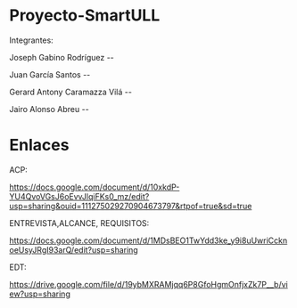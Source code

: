 # Proyecto-SmartULL
Integrantes:

Joseph Gabino Rodríguez --

Juan García Santos --

Gerard Antony Caramazza Vilá --

Jairo Alonso Abreu --

# Enlaces
ACP:

https://docs.google.com/document/d/10xkdP-YU4QvoVGsJ6oEvvJlqiFKs0_mz/edit?usp=sharing&ouid=111275029270904673797&rtpof=true&sd=true

ENTREVISTA,ALCANCE, REQUISITOS:

https://docs.google.com/document/d/1MDsBEO1TwYdd3ke_y9i8uUwriCcknoeUsyJRgI93arQ/edit?usp=sharing

EDT:

https://drive.google.com/file/d/19ybMXRAMjqq6P8GfoHgmOnfjxZk7P__b/view?usp=sharing

